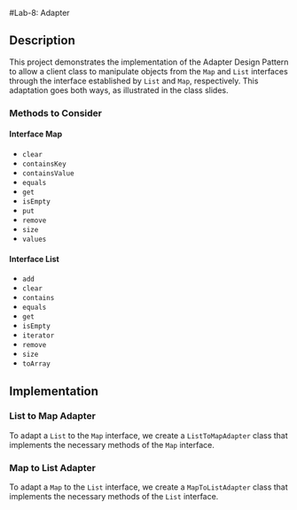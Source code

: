 #Lab-8: Adapter

## Description

This project demonstrates the implementation of the Adapter Design Pattern to allow a client class to manipulate objects from the `Map` and `List` interfaces through the interface established by `List` and `Map`, respectively. This adaptation goes both ways, as illustrated in the class slides.

### Methods to Consider

#### Interface Map
- `clear`
- `containsKey`
- `containsValue`
- `equals`
- `get`
- `isEmpty`
- `put`
- `remove`
- `size`
- `values`

#### Interface List
- `add`
- `clear`
- `contains`
- `equals`
- `get`
- `isEmpty`
- `iterator`
- `remove`
- `size`
- `toArray`

## Implementation

### List to Map Adapter

To adapt a `List` to the `Map` interface, we create a `ListToMapAdapter` class that implements the necessary methods of the `Map` interface.

### Map to List Adapter

To adapt a `Map` to the `List` interface, we create a `MapToListAdapter` class that implements the necessary methods of the `List` interface.
